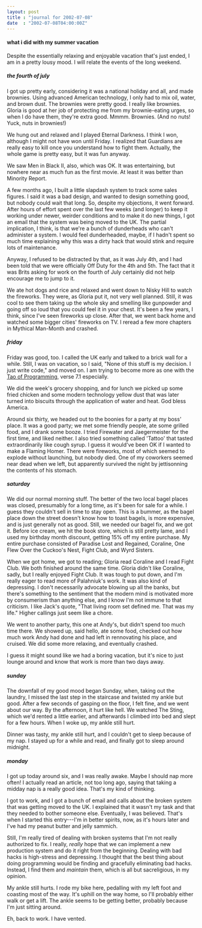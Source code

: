 ```yaml
---
layout: post
title : "journal for 2002-07-08"
date  : "2002-07-08T04:00:00Z"
---
```

<h4>what i did with my summer vacation</h4>Despite the essentially relaxing and enjoyable vacation that's just ended, I am in a pretty lousy mood.  I will relate the events of the long weekend.<h5>the fourth of july</h5>I got up pretty early, considering it was a national holiday and all, and made brownies.  Using advanced American technology, I only had to mix oil, water, and brown dust.  The brownies were pretty good.  I really like brownies. Gloria is good at her job of protecting me from my brownie-eating urges, so when I do have them, they're extra good.  Mmmm.  Brownies.  (And no nuts! Yuck, nuts in brownies!)

We hung out and relaxed and I played Eternal Darkness.  I think I won, although I might not have won until Friday.  I realized that Guardians are really easy to kill once you understand how to fight them.  Actually, the whole game is pretty easy, but it was fun anyway.

We saw Men in Black II, also, which was OK.  It was entertaining, but nowhere near as much fun as the first movie.  At least it was better than Minority Report.

A few months ago, I built a little slapdash system to track some sales figures. I said it was a bad design, and wanted to design something good, but nobody could wait that long.  So, despite my objections, it went forward.  After hours of effort spent over the last few weeks (and longer) to keep it working under newer, weirder conditions and to make it do new things, I got an email that the system was being moved to the UK.  The partial implication, I think, is that we're a bunch of dunderheads who can't administer a system.  I would feel dunderheaded, maybe, if I hadn't spent so much time explaining why this was a dirty hack that would stink and require lots of maintenance.

Anyway, I refused to be distracted by that, as it was July 4th, and I had been told that we were officially Off Duty for the 4th and 5th.  The fact that it was Brits asking for work on the fourth of July certainly did not help encourage me to jump to it.

We ate hot dogs and rice and relaxed and went down to Nisky Hill to watch the fireworks.  They were, as Gloria put it, not very well planned.  Still, it was cool to see them taking up the whole sky and smelling like gunpowder and going off so loud that you could feel it in your chest.  It's been a few years, I think, since I've seen fireworks up close.  After that, we went back home and watched some bigger cities' fireworks on TV.  I reread a few more chapters in Mythical Man-Month and crashed.<h5>friday</h5>Friday was good, too.  I called the UK early and talked to a brick wall for a while.  Still, I was on vacation, so I said, "None of this stuff is my decision.  I just write code," and moved on.  I am trying to become more as one with the <a href='/tao/'>Tao of Programming</a>, verse 7.1 especially.

We did the week's grocery shopping, and for lunch we picked up some fried chicken and some modern technology yellow dust that was later turned into biscuits through the application of water and heat.  God bless America.

Around six thirty, we headed out to the boonies for a party at my boss' place. It was a good party;  we met some friendly people, ate some grilled food, and I drank some booze.  I tried Firewater and Jaegermeister for the first time, and liked neither.  I also tried something called 'Tattoo' that tasted extraordinarily like cough syrup.  I guess it would've been OK if I wanted to make a Flaming Homer.  There were fireworks, most of which seemed to explode without launching, but nobody died.  One of my coworkers seemed near dead when we left, but apparently survived the night by jettisonning the contents of his stomach.<h5>saturday</h5>We did our normal morning stuff.  The better of the two local bagel places was closed, presumably for a long time, as it's been for sale for a while.  I guess they couldn't sell in time to stay open.  This is a bummer, as the bagel place down the street doesn't know how to toast bagels, is more expensive, and is just generally not as good.  Still, we needed our bagel fix, and we got it. Before ice cream, we hit the book store, which is still pretty lame, and I used my birthday month discount, getting 15% off my entire purchase.  My entire purchase consisted of Paradise Lost and Regained, Coraline, One Flew Over the Cuckoo's Nest, Fight Club, and Wyrd Sisters.  

When we got home, we got to reading; Gloria read Coraline and I read Fight Club.  We both finished around the same time.  Gloria didn't like Coraline, sadly, but I really enjoyed Fight Club.  It was tough to put down, and I'm really eager to read more of Palahniuk's work.  It was also kind of depressing. I don't necessarily advocate blowing up all the banks, but there's something to the sentiment that the modern mind is motivated more by consumerism than anything else, and I know I'm not immune to that criticism.  I like Jack's quote, "That living room set defined me.  That was my life."  Higher callings just seem like a chore.

We went to another party, this one at Andy's, but didn't spend too much time there.  We showed up, said hello, ate some food, checked out how much work Andy had done and had left in rennovating his place, and cruised.  We did some more relaxing, and eventually crashed.

I guess it might sound like we had a boring vacation, but it's nice to just lounge around and know that work is more than two days away.<h5>sunday</h5>The downfall of my good mood began Sunday, when, taking out the laundry, I missed the last step in the staircase and twisted my ankle but good.  After a few seconds of gasping on the floor, I felt fine, and we went about our way. By the afternoon, it hurt like hell.  We watched The Sting, which we'd rented a little earlier, and afterwards I climbed into bed and slept for a few hours. When I woke up, my ankle still hurt.

Dinner was tasty, my ankle still hurt, and I couldn't get to sleep because of my nap.  I stayed up for a while and read, and finally got to sleep around midnight.<h5>monday</h5>I got up today around six, and I was really awake.  Maybe I should nap more often!  I actually read an article, not too long ago, saying that taking a midday nap is a really good idea.  That's my kind of thinking.

I got to work, and I got a bunch of email and calls about the broken system that was getting moved to the UK.  I explained that it wasn't my task and that they needed to bother someone else.  Eventually, I was believed.  That's when I started this entry---I'm in better spirits, now, as it's hours later and I've had my peanut butter and jelly sammich. 

Still, I'm really tired of dealing with broken systems that I'm not really authorized to fix.  I really, <em>really</em> hope that we can implement a new production system and do it right from the beginning.  Dealing with bad hacks is high-stress and depressing.  I thought that the best thing about doing programming would be finding and gracefully eliminating bad hacks.  Instead, I find them and <em>maintain</em> them, which is all but sacreligious, in my opinion.

My ankle still hurts.  I rode my bike here, pedalling with my left foot and coasting most of the way.  It's uphill on the way home, so I'll probably either walk or get a lift.  The ankle seems to be getting better, probably because I'm just sitting around.

Eh, back to work.  I have vented.

